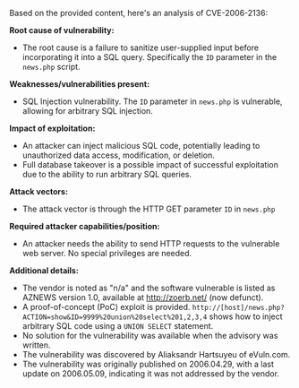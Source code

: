Based on the provided content, here's an analysis of CVE-2006-2136:

**Root cause of vulnerability:**
- The root cause is a failure to sanitize user-supplied input before incorporating it into a SQL query. Specifically the `ID` parameter in the `news.php` script.

**Weaknesses/vulnerabilities present:**
- SQL Injection vulnerability. The `ID` parameter in `news.php` is vulnerable, allowing for arbitrary SQL injection.

**Impact of exploitation:**
-  An attacker can inject malicious SQL code, potentially leading to unauthorized data access, modification, or deletion.
-  Full database takeover is a possible impact of successful exploitation due to the ability to run arbitrary SQL queries.

**Attack vectors:**
- The attack vector is through the HTTP GET parameter `ID` in `news.php`

**Required attacker capabilities/position:**
- An attacker needs the ability to send HTTP requests to the vulnerable web server. No special privileges are needed.

**Additional details:**

- The vendor is noted as "n/a" and the software vulnerable is listed as AZNEWS version 1.0, available at http://zoerb.net/ (now defunct).
- A proof-of-concept (PoC) exploit is provided. `http://[host]/news.php?ACTION=show&ID=9999%20union%20select%201,2,3,4` shows how to inject arbitrary SQL code using a `UNION SELECT` statement.
- No solution for the vulnerability was available when the advisory was written.
- The vulnerability was discovered by Aliaksandr Hartsuyeu of eVuln.com.
- The vulnerability was originally published on 2006.04.29, with a last update on 2006.05.09, indicating it was not addressed by the vendor.